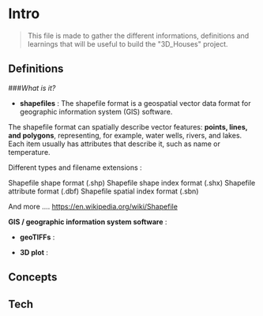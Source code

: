# Intro

> This file is made to gather the different informations, definitions and learnings that will be useful to build the "3D_Houses" project.

## Definitions

###*What is it?*

* **shapefiles** : The shapefile format is a geospatial vector data format for geographic information system (GIS) software.

The shapefile format can spatially describe vector features: **points, lines, and polygons**, representing, for example, water wells, rivers, and lakes. Each item usually has attributes that describe it, such as name or temperature.

Different types and filename extensions : 

Shapefile shape format (.shp)
Shapefile shape index format (.shx)
Shapefile attribute format (.dbf)
Shapefile spatial index format (.sbn)

And more .... https://en.wikipedia.org/wiki/Shapefile


**GIS / geographic information system software** : 





* **geoTIFFs** : 

* **3D plot** :






## Concepts




## Tech
